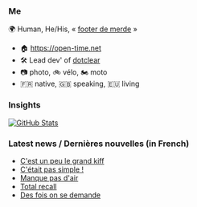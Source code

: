 ### Me

🌍 Human, He/His, « [footer de merde](https://open-time.net/post/2013/07/17/La-veritable-histoire-du-Footer-de-merde-) » 
* 🏠 https://open-time.net 
* 🛠️ Lead dev' of [dotclear](https://git.dotclear.org/dev/dotclear)
* 📷 photo, 🚲 vélo, 🏍️ moto 
* 🇫🇷 native, 🇬🇧 speaking, 🇪🇺 living

### Insights

[![GitHub Stats](https://github-readme-stats-sigma-five.vercel.app/api?username=franck-paul)](https://github.com/franck-paul)

### Latest news / Dernières nouvelles (in French)

<!-- BLOG-POST-LIST:START -->
- [C&#39;est un peu le grand kiff](https://open-time.net/post/2024/06/11/C-est-un-peu-le-grand-kiff)
- [C&#39;était pas simple !](https://open-time.net/post/2024/06/10/C-etait-pas-simple-)
- [Manque pas d&#39;air](https://open-time.net/post/2024/06/09/Manque-pas-d-air)
- [Total recall](https://open-time.net/post/2024/06/08/Total-recall)
- [Des fois on se demande](https://open-time.net/post/2024/06/07/Des-fois-on-se-demande)
<!-- BLOG-POST-LIST:END -->
